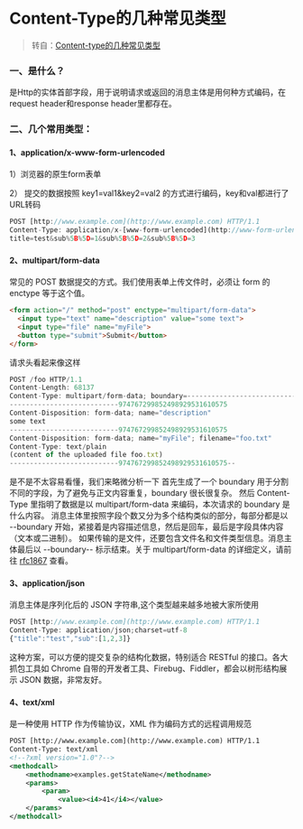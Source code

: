 # Content-Type的几种常见类型

> 转自：[Content-type的几种常见类型](https://www.jianshu.com/p/ba40da728806)

### 一、是什么？

是Http的实体首部字段，用于说明请求或返回的消息主体是用何种方式编码，在request header和response header里都存在。

### 二、几个常用类型：

#### 1、application/x-www-form-urlencoded

1）浏览器的原生form表单

2） 提交的数据按照 key1=val1&key2=val2 的方式进行编码，key和val都进行了URL转码

``` js
POST [http://www.example.com](http://www.example.com) HTTP/1.1 
Content-Type: application/x-[www-form-urlencoded](http://www-form-urlencoded);charset=utf-8 
title=test&sub%5B%5D=1&sub%5B%5D=2&sub%5B%5D=3 
```
#### 2、multipart/form-data
常见的 POST 数据提交的方式。我们使用表单上传文件时，必须让 form 的 enctype 等于这个值。
``` html
<form action="/" method="post" enctype="multipart/form-data">
  <input type="text" name="description" value="some text">
  <input type="file" name="myFile">
  <button type="submit">Submit</button>
</form>
```
请求头看起来像这样
``` js
POST /foo HTTP/1.1
Content-Length: 68137
Content-Type: multipart/form-data; boundary=---------------------------974767299852498929531610575
---------------------------974767299852498929531610575
Content-Disposition: form-data; name="description"
some text
---------------------------974767299852498929531610575
Content-Disposition: form-data; name="myFile"; filename="foo.txt"
Content-Type: text/plain
(content of the uploaded file foo.txt)
---------------------------974767299852498929531610575--
```
是不是不太容易看懂，我们来略微分析一下
首先生成了一个 boundary 用于分割不同的字段，为了避免与正文内容重复，boundary 很长很复杂。
然后 Content-Type 里指明了数据是以 multipart/form-data 来编码，本次请求的 boundary 是什么内容。
消息主体里按照字段个数又分为多个结构类似的部分，每部分都是以 --boundary 开始，紧接着是内容描述信息，然后是回车，最后是字段具体内容（文本或二进制）。
如果传输的是文件，还要包含文件名和文件类型信息。消息主体最后以 --boundary-- 标示结束。关于 multipart/form-data 的详细定义，请前往 [rfc1867](https://www.ietf.org/rfc/rfc1867.txt) 查看。
#### 3、application/json
消息主体是序列化后的 JSON 字符串,这个类型越来越多地被大家所使用
``` js
POST [http://www.example.com](http://www.example.com) HTTP/1.1 
Content-Type: application/json;charset=utf-8 
{"title":"test","sub":[1,2,3]}
```
这种方案，可以方便的提交复杂的结构化数据，特别适合 RESTful 的接口。各大抓包工具如 Chrome 自带的开发者工具、Firebug、Fiddler，都会以树形结构展示 JSON 数据，非常友好。
#### 4、text/xml
是一种使用 HTTP 作为传输协议，XML 作为编码方式的远程调用规范
``` xml
POST [http://www.example.com](http://www.example.com) HTTP/1.1 
Content-Type: text/xml 
<!--?xml version="1.0"?--> 
<methodcall> 
    <methodname>examples.getStateName</methodname> 
    <params> 
        <param> 
            <value><i4>41</i4></value> 
    </params> 
</methodcall> 
```
